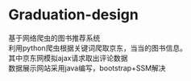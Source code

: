 # Graduation-design
基于网络爬虫的图书推荐系统  
利用python爬虫根据关键词爬取京东，当当的图书信息。  
其中京东网模拟ajax请求取出评论数据  
数据展示网站采用java编写，bootstrap+SSM解决
